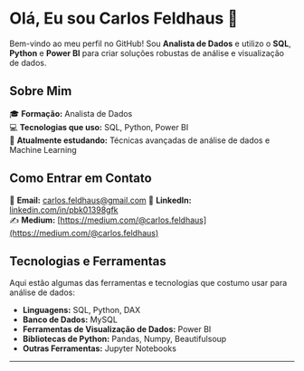 # Olá, Eu sou Carlos Feldhaus 👋

Bem-vindo ao meu perfil no GitHub! Sou **Analista de Dados** e utilizo o **SQL**, **Python** e **Power BI** para criar soluções robustas de análise e visualização de dados.

## Sobre Mim

🎓 **Formação:** Analista de Dados  
💻 **Tecnologias que uso:** SQL, Python, Power BI  
🌱 **Atualmente estudando:** Técnicas avançadas de análise de dados e Machine Learning


## Como Entrar em Contato

📧 **Email:** carlos.feldhaus@gmail.com 
🔗 **LinkedIn:** [linkedin.com/in/pbk01398gfk](#)  
✍️ **Medium:** [https://medium.com/@carlos.feldhaus](https://medium.com/@carlos.feldhaus)

## Tecnologias e Ferramentas

Aqui estão algumas das ferramentas e tecnologias que costumo usar para análise de dados:

- **Linguagens:** SQL, Python, DAX
- **Banco de Dados:** MySQL
- **Ferramentas de Visualização de Dados:** Power BI
- **Bibliotecas de Python:** Pandas, Numpy, Beautifulsoup
- **Outras Ferramentas:** Jupyter Notebooks

---
